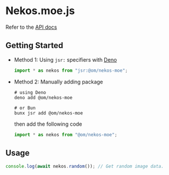 # Nekos.moe.js

Refer to the [API docs](https://docs.nekos.moe)

## Getting Started

- Method 1: Using `jsr:` specifiers with [Deno](https://deno.com)

  ```js
  import * as nekos from "jsr:@om/nekos-moe";
  ```

- Method 2: Manually adding package

  ```console
  # using Deno
  deno add @om/nekos-moe

  # or Bun
  bunx jsr add @om/nekos-moe 
  ```

  then add the following code

  ```js
  import * as nekos from "@om/nekos-moe";
  ```

## Usage

```js
console.log(await nekos.random()); // Get random image data.
```
